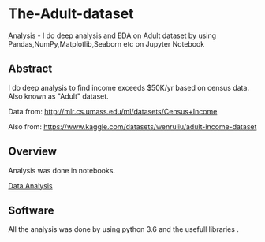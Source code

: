 # The-Adult-dataset
 Analysis - I do deep analysis and EDA on Adult dataset by using Pandas,NumPy,Matplotlib,Seaborn etc on Jupyter Notebook

## Abstract

I do deep analysis to find income exceeds $50K/yr based on census data. Also known as "Adult" dataset.

Data from: http://mlr.cs.umass.edu/ml/datasets/Census+Income

Also from: https://www.kaggle.com/datasets/wenruliu/adult-income-dataset


## Overview

Analysis was done in notebooks.

 [Data Analysis](https://github.com/Notorious0/The-Adult-dataset/blob/main/The%20Adult%20.ipynb)


## Software

All the analysis was done by using python 3.6 and the usefull libraries .

